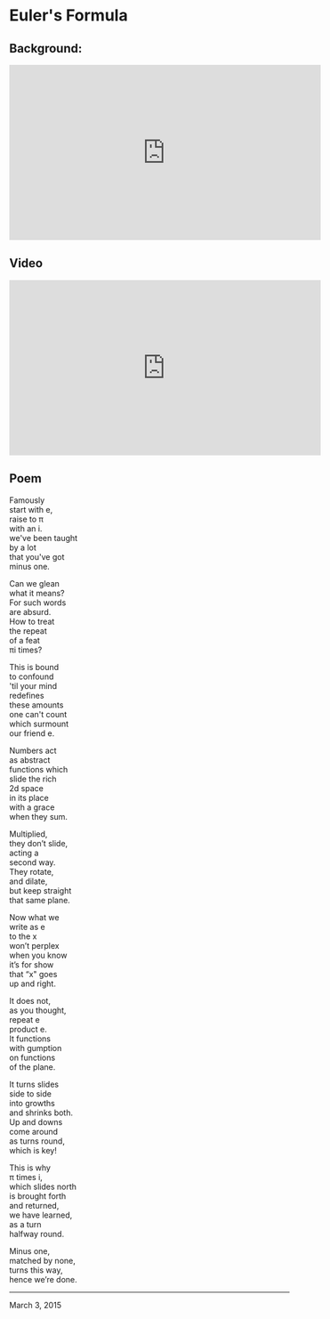 # Euler's Formula

## Background:
<iframe width="560" height="315" src="https://www.youtube.com/embed/mvmuCPvRoWQ" frameborder="0" allow="accelerometer; autoplay; clipboard-write; encrypted-media; gyroscope; picture-in-picture" allowfullscreen></iframe>

## Video
<iframe width="560" height="315" src="https://www.youtube.com/embed/zLzLxVeqdQg" frameborder="0" allow="accelerometer; autoplay; clipboard-write; encrypted-media; gyroscope; picture-in-picture" allowfullscreen></iframe>

## Poem
Famously  
start with e,  
raise to π  
with an i.  
we've been taught  
by a lot  
that you've got  
minus one.  


Can we glean  
what it means?  
For such words  
are absurd.  
How to treat  
the repeat  
of a feat  
πi times?  

This is bound  
to confound  
'til your mind  
redefines  
these amounts  
one can't count  
which surmount  
our friend e.  

Numbers act  
as abstract  
functions which  
slide the rich  
2d space  
in its place  
with a grace  
when they sum.  

Multiplied,  
they don’t slide,  
acting a   
second way.  
They rotate,  
and dilate,  
but keep straight  
that same plane.  
 

Now what we  
write as e  
to the x  
won’t perplex  
when you know  
it’s for show  
that “x" goes  
up and right.  
 

It does not,  
as you thought,  
repeat e  
product e.  
It functions  
with gumption  
on functions  
of the plane.  
 

It turns slides  
side to side  
into growths  
and shrinks both.  
Up and downs  
come around  
as turns round,  
which is key!  
 

This is why  
π times i,  
which slides north  
is brought forth  
and returned,  
we have learned,  
as a turn  
halfway round.  
 

Minus one,  
matched by none,  
turns this way,  
hence we’re done.  

---
March 3, 2015
